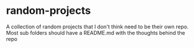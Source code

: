 # random-projects

A collection of random projects that I don't think need to be their own repo. Most sub folders should have a README.md with the thoughts behind the repo
